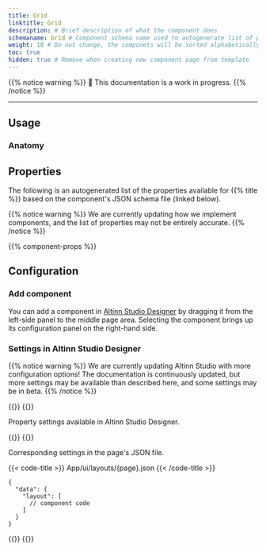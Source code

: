 ```yaml
---
title: Grid
linktitle: Grid
description: # Brief description of what the component does
schemaname: Grid # Component schema name used to autogenerate list of properies from json schema (replace with appropriate component name)
weight: 10 # Do not change, the componets will be sorted alphabetically
toc: true
hidden: true # Remove when creating new component page from template
---
```

<!-- HOW TO USE THIS TEMPLATE
- Read the comments within each section for guidance.
- Delete comments and content that are not relevant.
- When the documentation is ready for publishing, remove "hidden: true" from the frontmatter.
- If the documentation is complete, remove the warning that it's a work in progress.

Se [Image](../image/) for an example.
-->

{{% notice warning %}}
🚧 This documentation is a work in progress.
{{% /notice %}}

---

## Usage

<!-- Brief description of the component and how it is used. -->

### Anatomy

<!-- 

Image/diagram with numbered callouts.
1. Take a screenshot of the basic version of the component with good copy (text).
2. Use the [PowerPoint file](../numbered-callouts-anatomy.pptx) to add numbers to the screenshot
3. Group screenshot and numbering, save as image, and add to documentation
4. Include key with description of callouts below using anatomy-list shortcode (see example for formatting).

Example:

![Example image and alt text anatomy](../image/image-and-alt-text-en.png)

{{% anatomy-list %}}
1. **Image**: Photo, screenshot, illustration, or graphic.
2. **Alternative text**: Used by screen readers and displayed if the image can not be rendered.
{{% /anatomy-list %}} 

-->

<!-- 
Add the following sections if relevant:

### Behavior

(How the component behaves in different contexts)

### Style

(Visual styling (e.g. alignment, padding, dos and don'ts))

### Best Practices

(Industry standards, dos and don'ts)

### Content guidelines

(E.g. punctuation rules, standard labels, etc.)

### Accessibility

(Component-specific best practices for accessibility.)

### Mobile

(How to apply component in mobile environments.)

### Related

(List of related components or patterns, include links)

-->

## Properties

The following is an autogenerated list of the properties available for {{% title %}} based on the component's JSON schema file (linked below).

{{% notice warning %}}
We are currently updating how we implement components, and the list of properties may not be entirely accurate.
{{% /notice %}}

<!-- The `component-props` shortcode automatically generates a list of component properties from the component's json schema.
The component name can be explicitly given as argument (e.g. `component-props "Grid"`).
If no argument is given, the shortcode pulls the component name from 'schemaname' in the frontmatter. -->

{{% component-props %}}

## Configuration

### Add component

You can add a component in [Altinn Studio Designer](/app/getting-started/ui-editor/) by dragging it from the left-side panel to the middle page area.
Selecting the component brings up its configuration panel on the right-hand side.

### Settings in Altinn Studio Designer

{{% notice warning %}}
We are currently updating Altinn Studio with more configuration options!
 The documentation is continuously updated, but more settings may be available than described here, and some settings may be in beta.
{{% /notice %}}

{{<content-version-selector classes="border-box">}}
{{<content-version-container version-label="Altinn Studio Designer">}}

Property settings available in Altinn Studio Designer.

<!--
Screenshot of settings panel in Designer.
Key with description of settings. See example for format. Include property (code) name in parentheses.

Example:

![Image settings](../image/screenshot-image-settings.png)

- **Komponent-ID** (`id`): Automatically generated component ID (editable).
- **Kilde** (`src`): Link or path to the [image source](#image-source).
- **Alternativ tekst** (`textResourceBindings.altTextImg`): Alternative text. Create new or pick existing [text resource](/app/development/ux/texts/#add-and-change-texts-in-an-application).
- **Bredde** (`width`): Image width as a percentage, with 100% as the original image size.
- **Plassering** (`align`): [Horizontal alignment of image](#horizontal-alignment-with-align).

-->

{{</content-version-container>}}
{{<content-version-container version-label="Code">}}

Corresponding settings in the page's JSON file.

<!--
Replace "component code" in the below code block with the actual component code that corresponds to the settings in Designer.

Indicate line numbers to highlight the component code (e.g. hl_lines="4-13").
 -->

{{< code-title >}}
App/ui/layouts/{page}.json
{{< /code-title >}}

```json{hl_lines=""}
{
  "data": {
    "layout": [
      // component code
    ]
  }
}
```

{{</content-version-container>}}
{{</content-version-selector>}}


<!-- 
Add sections describing the configuration of properties specific for the component.
- Use the below Designer/Code tabs shortcode to display the settings.
- Include screenshots and examples where appropriate.
- If the settings are only available in code, use only the Code tab.
- Add file path or other info within the code-title shortcode (shown at the top of the code block)
- Consider highlighting relevant parts of the code
  - Examples:
    single line: hl_lines="5"
    range: hl_lines="4-13"
    multiple lines and ranges: hl_lines=["1-4", "7", "20"]

Shortcode for tabs:

{{<content-version-selector classes="border-box">}}
{{<content-version-container version-label="Altinn Studio Designer">}}

{{</content-version-container>}}

{{<content-version-container version-label="Code">}}

{{< code-title >}}

{{< /code-title >}}

```{hl_lines=[""]}


```
{{</content-version-container>}}
{{</content-version-selector>}}
-->